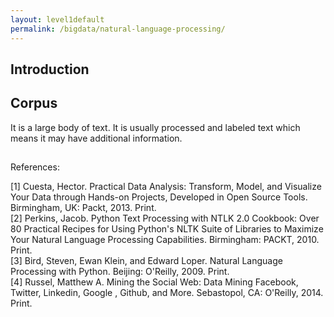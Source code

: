```yaml
---
layout: level1default
permalink: /bigdata/natural-language-processing/
---
```


Introduction
------------

## Corpus
It is a large body of text. It is usually processed and labeled text which means it may have additional information.


## 



References:

[1] Cuesta, Hector. Practical Data Analysis: Transform, Model, and Visualize Your Data through Hands-on Projects, Developed in Open Source Tools. Birmingham, UK: Packt, 2013. Print.  
[2] Perkins, Jacob. Python Text Processing with NTLK 2.0 Cookbook: Over 80 Practical Recipes for Using Python's NLTK Suite of Libraries to Maximize Your Natural Language Processing Capabilities. Birmingham: PACKT, 2010. Print.  
[3] Bird, Steven, Ewan Klein, and Edward Loper. Natural Language Processing with Python. Beijing: O'Reilly, 2009. Print.  
[4] Russel, Matthew A. Mining the Social Web: Data Mining Facebook, Twitter, Linkedin, Google , Github, and More. Sebastopol, CA: O'Reilly, 2014. Print.  